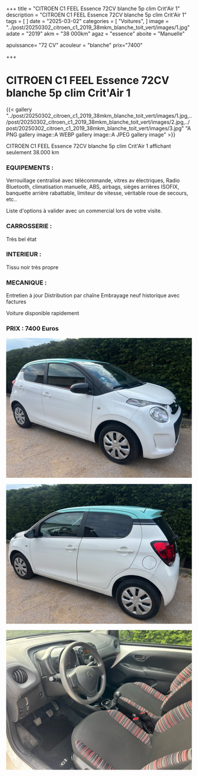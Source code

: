 +++
title = "CITROEN C1 FEEL Essence 72CV blanche 5p clim Crit'Air 1"
description = "CITROEN C1 FEEL Essence 72CV blanche 5p clim Crit'Air 1"
tags = [
]
date = "2025-03-02"
categories = [
    "Voitures",
]
image = "../post/20250302_citroen_c1_2019_38mkm_blanche_toit_vert/images/1.jpg"
adate = "2019"
akm = "38 000km"
agaz = "essence"
aboite = "Manuelle"

apuissance= "72 CV"
acouleur = "blanche"
prix="7400"

+++

# CITROEN C1 FEEL Essence 72CV blanche 5p clim Crit'Air 1

{{< gallery "../post/20250302_citroen_c1_2019_38mkm_blanche_toit_vert/images/1.jpg,../post/20250302_citroen_c1_2019_38mkm_blanche_toit_vert/images/2.jpg,../post/20250302_citroen_c1_2019_38mkm_blanche_toit_vert/images/3.jpg" "A PNG gallery image::A WEBP gallery image::A JPEG gallery image" >}}


CITROEN C1 FEEL Essence 72CV blanche 5p clim Crit'Air 1 affichant seulement 38.000 km


### EQUIPEMENTS :
Verrouillage centralisé avec télécommande, vitres av électriques, Radio Bluetooth, climatisation manuelle, ABS, airbags, sièges arrières ISOFIX, banquette arrière rabattable, limiteur de vitesse, véritable roue de secours, etc..


Liste d'options à valider avec un commercial lors de votre visite.


### CARROSSERIE :
 Très bel état  


### INTERIEUR :
Tissu noir très propre

### MECANIQUE :
Entretien à jour
Distribution par chaîne
Embrayage neuf
historique avec factures




Voiture disponible rapidement


### PRIX : 7400 Euros


<!-- more -->


![](images/1.jpg)

![](images/2.jpg)

![](images/3.jpg)

